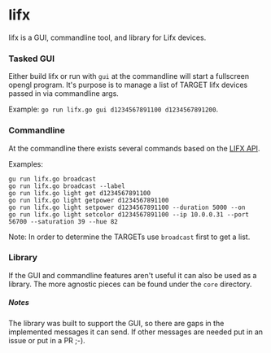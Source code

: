 # lifx
lifx is a GUI, commandline tool, and library for Lifx devices.

### Tasked GUI
Either build lifx or run with `gui` at the commandline will start a fullscreen opengl program.  It's  purpose is to manage a list of TARGET lifx devices passed in via commandline args.

Example: `go run lifx.go gui d1234567891100 d1234567891200`.

### Commandline

At the commandline there exists several commands based on the [LIFX API](https://lan.developer.lifx.com/docs).

Examples:
```
gu run lifx.go broadcast
go run lifx.go broadcast --label
go run lifx.go light get d1234567891100
go run lifx.go light getpower d1234567891100 
go run lifx.go light setpower d1234567891100 --duration 5000 --on
go run lifx.go light setcolor d1234567891100 --ip 10.0.0.31 --port 56700 --saturation 39 --hue 82
```   

Note: In order to determine the TARGETs use `broadcast` first to get a list.


### Library
If the GUI and commandline features aren't useful it can also be used as a library.  The more agnostic pieces can be found under the `core` directory.

##### Notes
The library was built to support the GUI, so there are gaps in the implemented messages it can send. If other messages are needed put in an issue or put in a PR ;-).